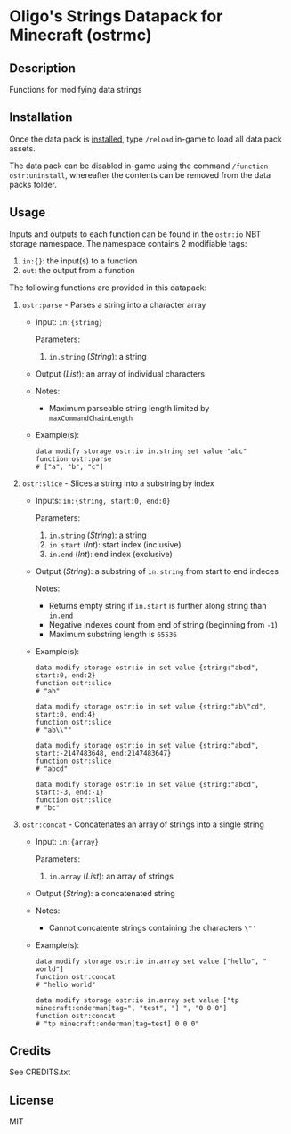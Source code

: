 # Oligo's Strings Datapack for Minecraft (ostrmc)

## Description
Functions for modifying data strings

## Installation
Once the data pack is [installed](https://minecraft.fandom.com/wiki/Tutorials/Installing_a_data_pack), type `/reload` in-game to load all data pack assets.

The data pack can be disabled in-game using the command `/function ostr:uninstall`, whereafter the contents can be removed from the data packs folder.

## Usage
Inputs and outputs to each function can be found in the `ostr:io` NBT storage namespace. The namespace contains 2 modifiable tags:
1. `in:{}`: the input(s) to a function
2. `out`: the output from a function

The following functions are provided in this datapack:

1. `ostr:parse` - Parses a string into a character array
    - Input: `in:{string}` 
        
        Parameters: 
        1. `in.string` (_String_): a string
    - Output (_List_): an array of individual characters
    - Notes:
        - Maximum parseable string length limited by `maxCommandChainLength`
    - Example(s):
        ```
        data modify storage ostr:io in.string set value "abc"
        function ostr:parse
        # ["a", "b", "c"]
        ```
2. `ostr:slice` - Slices a string into a substring by index
    - Inputs: `in:{string, start:0, end:0}` 

        Parameters: 
        1. `in.string` (_String_): a string
        2. `in.start` (_Int_): start index (inclusive)
        3. `in.end` (_Int_): end index (exclusive)
    - Output (_String_): a substring of `in.string` from start to end indeces

        Notes:
        - Returns empty string if `in.start` is further along string than `in.end`
        - Negative indexes count from end of string (beginning from `-1`)
        - Maximum substring length is `65536`

    - Example(s):
        ```
        data modify storage ostr:io in set value {string:"abcd", start:0, end:2}
        function ostr:slice
        # "ab"
        ```
        ```
        data modify storage ostr:io in set value {string:"ab\"cd", start:0, end:4}
        function ostr:slice
        # "ab\\""
        ```
        ```
        data modify storage ostr:io in set value {string:"abcd", start:-2147483648, end:2147483647}
        function ostr:slice
        # "abcd"
        ```
        ```
        data modify storage ostr:io in set value {string:"abcd", start:-3, end:-1}
        function ostr:slice
        # "bc"
        ```
3. `ostr:concat` - Concatenates an array of strings into a single string
    - Input: `in:{array}` 
        
        Parameters: 
        1. `in.array` (_List_): an array of strings
    - Output (_String_): a concatenated string
    - Notes:
        - Cannot concatente strings containing the characters `\"'`
    - Example(s):
        ```
        data modify storage ostr:io in.array set value ["hello", " world"]
        function ostr:concat
        # "hello world"
        ```
        ```
        data modify storage ostr:io in.array set value ["tp minecraft:enderman[tag=", "test", "] ", "0 0 0"]
        function ostr:concat
        # "tp minecraft:enderman[tag=test] 0 0 0"
        ```
## Credits
See CREDITS.txt

## License
MIT